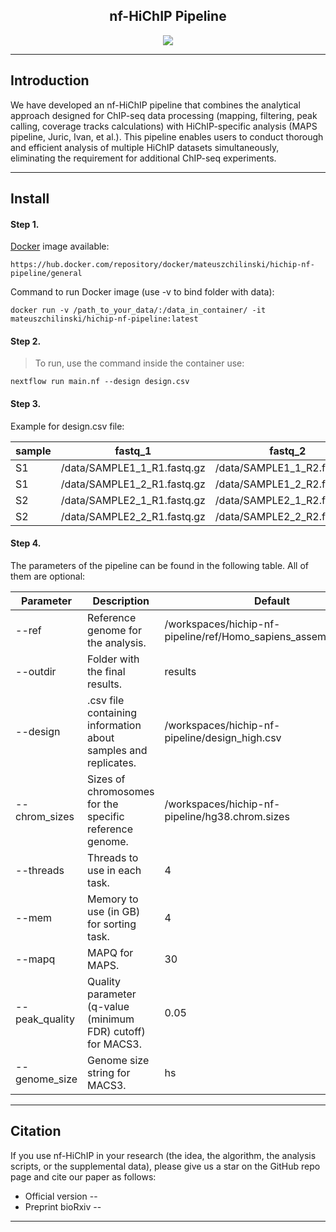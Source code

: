 <h2 align="center"> nf-HiChIP Pipeline </h2>

<p align="center">
<img align="center" src="https://github.com/SFGLab/nf-hichip/blob/main/nf_HiChIP_pipeline.png">
</p>

-------
## Introduction

We have developed an nf-HiChIP pipeline that combines the analytical approach designed for ChIP-seq data processing (mapping, filtering, peak calling, coverage tracks calculations) with HiChIP-specific analysis (MAPS pipeline, Juric, Ivan, et al.). This pipeline enables users to conduct thorough and efficient analysis of multiple HiChIP datasets simultaneously, eliminating the requirement for additional ChIP-seq experiments.

-------
## Install

#### Step 1.
[Docker](https://hub.docker.com/) image available:
```
https://hub.docker.com/repository/docker/mateuszchilinski/hichip-nf-pipeline/general
```
Command to run Docker image (use -v to bind folder with data):
```
docker run -v /path_to_your_data/:/data_in_container/ -it mateuszchilinski/hichip-nf-pipeline:latest
```
#### Step 2.

> To run, use the command inside the container use: 

```
nextflow run main.nf --design design.csv
```
#### Step 3.
Example  for design.csv file:

sample | fastq_1 |fastq_2 | replicate |
-- | ------ |------ | ------ |
S1 | /data/SAMPLE1_1_R1.fastq.gz | /data/SAMPLE1_1_R2.fastq.gz | 1
S1 | /data/SAMPLE1_2_R1.fastq.gz | /data/SAMPLE1_2_R2.fastq.gz | 2
S2 | /data/SAMPLE2_1_R1.fastq.gz | /data/SAMPLE2_1_R2.fastq.gz | 1
S2 | /data/SAMPLE2_2_R1.fastq.gz | /data/SAMPLE2_2_R2.fastq.gz | 2

#### Step 4.
The parameters of the pipeline can be found in the following table. All of them are optional: 

Parameter | Description | Default |
-- | ------ |------ |
--ref | Reference genome for the analysis. | /workspaces/hichip-nf-pipeline/ref/Homo_sapiens_assembly38.fasta
--outdir | Folder with the final results. | results
--design | .csv file containing information about samples and replicates. | /workspaces/hichip-nf-pipeline/design_high.csv
--chrom_sizes | Sizes of chromosomes for the specific reference genome. | /workspaces/hichip-nf-pipeline/hg38.chrom.sizes
--threads | Threads to use in each task. | 4
--mem | Memory to use (in GB) for sorting task. | 4
--mapq | MAPQ for MAPS. | 30
--peak_quality | Quality parameter (q-value (minimum FDR) cutoff) for MACS3. | 0.05
--genome_size | Genome size string for MACS3. | hs

-------
## Citation
If you use nf-HiChIP in your research (the idea, the algorithm, the analysis scripts, or the supplemental data), please give us a star on the GitHub repo page and cite our paper as follows:    

- Official version  --
- Preprint bioRxiv --
-------
